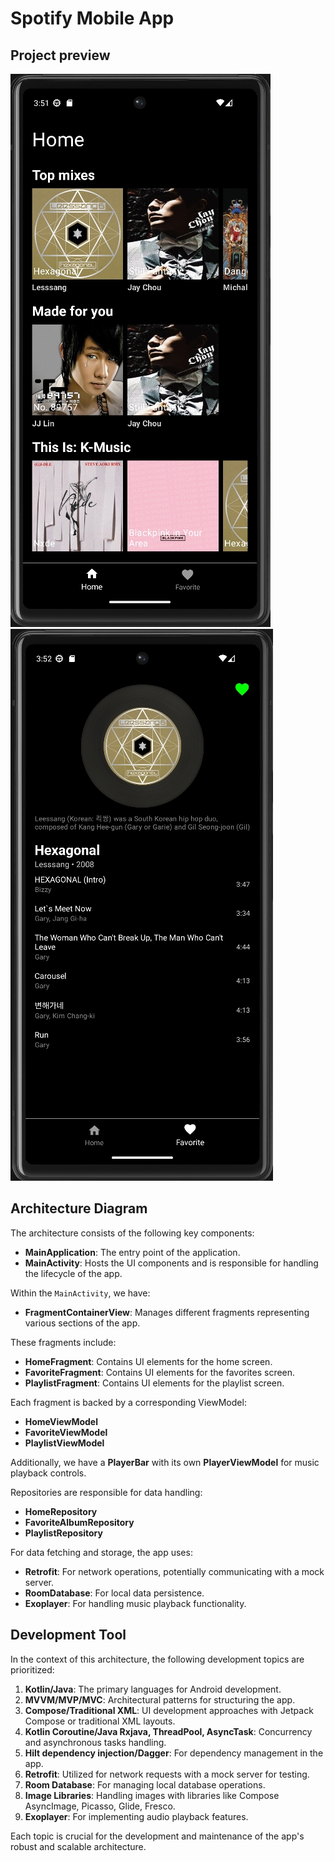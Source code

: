 # Spotify Mobile App
## Project preview
![spotifyApp](sc01.png)![spotifyApp](sc03.png)
## Architecture Diagram

The architecture consists of the following key components:

- **MainApplication**: The entry point of the application.
- **MainActivity**: Hosts the UI components and is responsible for handling the lifecycle of the app.

Within the `MainActivity`, we have:

- **FragmentContainerView**: Manages different fragments representing various sections of the app.

These fragments include:

- **HomeFragment**: Contains UI elements for the home screen.
- **FavoriteFragment**: Contains UI elements for the favorites screen.
- **PlaylistFragment**: Contains UI elements for the playlist screen.

Each fragment is backed by a corresponding ViewModel:

- **HomeViewModel**
- **FavoriteViewModel**
- **PlaylistViewModel**

Additionally, we have a **PlayerBar** with its own **PlayerViewModel** for music playback controls.

Repositories are responsible for data handling:

- **HomeRepository**
- **FavoriteAlbumRepository**
- **PlaylistRepository**

For data fetching and storage, the app uses:

- **Retrofit**: For network operations, potentially communicating with a mock server.
- **RoomDatabase**: For local data persistence.
- **Exoplayer**: For handling music playback functionality.

## Development Tool

In the context of this architecture, the following development topics are prioritized:

1. **Kotlin/Java**: The primary languages for Android development.
2. **MVVM/MVP/MVC**: Architectural patterns for structuring the app.
3. **Compose/Traditional XML**: UI development approaches with Jetpack Compose or traditional XML layouts.
4. **Kotlin Coroutine/Java Rxjava, ThreadPool, AsyncTask**: Concurrency and asynchronous tasks handling.
5. **Hilt dependency injection/Dagger**: For dependency management in the app.
6. **Retrofit**: Utilized for network requests with a mock server for testing.
7. **Room Database**: For managing local database operations.
8. **Image Libraries**: Handling images with libraries like Compose AsyncImage, Picasso, Glide, Fresco.
9. **Exoplayer**: For implementing audio playback features.

Each topic is crucial for the development and maintenance of the app's robust and scalable architecture.
